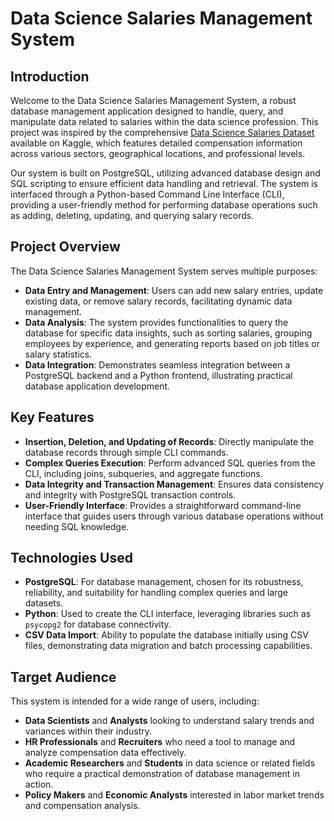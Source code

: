 # Data Science Salaries Management System

## Introduction
Welcome to the Data Science Salaries Management System, a robust database management application designed to handle, query, and manipulate data related to salaries within the data science profession. This project was inspired by the comprehensive [Data Science Salaries Dataset](https://www.kaggle.com/datasets/zain280/data-science-salaries/data) available on Kaggle, which features detailed compensation information across various sectors, geographical locations, and professional levels.

Our system is built on PostgreSQL, utilizing advanced database design and SQL scripting to ensure efficient data handling and retrieval. The system is interfaced through a Python-based Command Line Interface (CLI), providing a user-friendly method for performing database operations such as adding, deleting, updating, and querying salary records.

## Project Overview
The Data Science Salaries Management System serves multiple purposes:
- **Data Entry and Management**: Users can add new salary entries, update existing data, or remove salary records, facilitating dynamic data management.
- **Data Analysis**: The system provides functionalities to query the database for specific data insights, such as sorting salaries, grouping employees by experience, and generating reports based on job titles or salary statistics.
- **Data Integration**: Demonstrates seamless integration between a PostgreSQL backend and a Python frontend, illustrating practical database application development.

## Key Features
- **Insertion, Deletion, and Updating of Records**: Directly manipulate the database records through simple CLI commands.
- **Complex Queries Execution**: Perform advanced SQL queries from the CLI, including joins, subqueries, and aggregate functions.
- **Data Integrity and Transaction Management**: Ensures data consistency and integrity with PostgreSQL transaction controls.
- **User-Friendly Interface**: Provides a straightforward command-line interface that guides users through various database operations without needing SQL knowledge.

## Technologies Used
- **PostgreSQL**: For database management, chosen for its robustness, reliability, and suitability for handling complex queries and large datasets.
- **Python**: Used to create the CLI interface, leveraging libraries such as `psycopg2` for database connectivity.
- **CSV Data Import**: Ability to populate the database initially using CSV files, demonstrating data migration and batch processing capabilities.

## Target Audience
This system is intended for a wide range of users, including:
- **Data Scientists** and **Analysts** looking to understand salary trends and variances within their industry.
- **HR Professionals** and **Recruiters** who need a tool to manage and analyze compensation data effectively.
- **Academic Researchers** and **Students** in data science or related fields who require a practical demonstration of database management in action.
- **Policy Makers** and **Economic Analysts** interested in labor market trends and compensation analysis.

